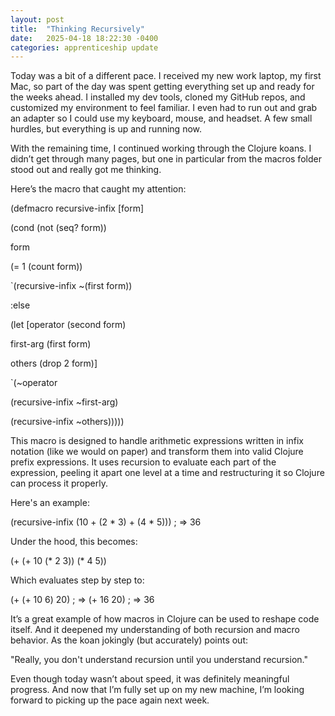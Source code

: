 ```yaml
---
layout: post
title:  "Thinking Recursively"
date:   2025-04-18 18:22:30 -0400
categories: apprenticeship update
---
```

Today was a bit of a different pace. I received my new work laptop, my first Mac, so part of the day was spent getting everything set up and ready for the weeks ahead. I installed my dev tools, cloned my GitHub repos, and customized my environment to feel familiar. I even had to run out and grab an adapter so I could use my keyboard, mouse, and headset. A few small hurdles, but everything is up and running now.

With the remaining time, I continued working through the Clojure koans. I didn’t get through many pages, but one in particular from the macros folder stood out and really got me thinking.

Here’s the macro that caught my attention:

(defmacro recursive-infix [form]

(cond (not (seq? form))

form

(= 1 (count form))

`(recursive-infix ~(first form))

:else

(let [operator (second form)

   first-arg (first form)

   others (drop 2 form)]

  `(~operator

(recursive-infix ~first-arg)

(recursive-infix ~others)))))

This macro is designed to handle arithmetic expressions written in infix notation (like we would on paper) and transform them into valid Clojure prefix expressions. It uses recursion to evaluate each part of the expression, peeling it apart one level at a time and restructuring it so Clojure can process it properly.

Here's an example:

(recursive-infix (10 + (2 * 3) + (4 * 5))) ; => 36

Under the hood, this becomes:

(+ (+ 10 (* 2 3)) (* 4 5))

Which evaluates step by step to:

(+ (+ 10 6) 20) ; => (+ 16 20) ; => 36

It’s a great example of how macros in Clojure can be used to reshape code itself. And it deepened my understanding of both recursion and macro behavior. As the koan jokingly (but accurately) points out:

"Really, you don't understand recursion until you understand recursion."

Even though today wasn’t about speed, it was definitely meaningful progress. And now that I’m fully set up on my new machine, I’m looking forward to picking up the pace again next week.